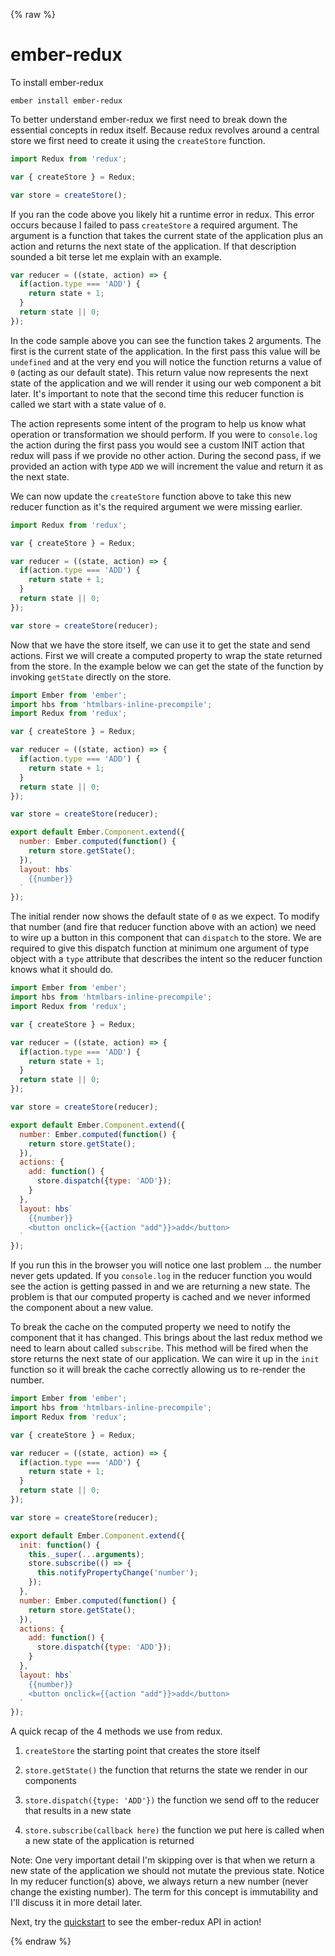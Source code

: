 {% raw %}

# ember-redux

To install ember-redux

```
ember install ember-redux
```

To better understand ember-redux we first need to break down the essential concepts in redux itself. Because redux revolves around a central store we first need to create it using the `createStore` function.

```js
import Redux from 'redux';

var { createStore } = Redux;

var store = createStore();
```

If you ran the code above you likely hit a runtime error in redux. This error occurs because I failed to pass `createStore` a required argument. The argument is a function that takes the current state of the application plus an action and returns the next state of the application. If that description sounded a bit terse let me explain with an example.

```js
var reducer = ((state, action) => {
  if(action.type === 'ADD') {
    return state + 1;
  }
  return state || 0;
});
```

In the code sample above you can see the function takes 2 arguments. The first is the current state of the application. In the first pass this value will be `undefined` and at the very end you will notice the function returns a value of `0` (acting as our default state). This return value now represents the next state of the application and we will render it using our web component a bit later. It's important to note that the second time this reducer function is called we start with a state value of `0`.

The action represents some intent of the program to help us know what operation or transformation we should perform. If you were to `console.log` the action during the first pass you would see a custom INIT action that redux will pass if we provide no other action. During the second pass, if we provided an action with type `ADD` we will increment the value and return it as the next state.

We can now update the `createStore` function above to take this new reducer function as it's the required argument we were missing earlier.

```js
import Redux from 'redux';

var { createStore } = Redux;

var reducer = ((state, action) => {
  if(action.type === 'ADD') {
    return state + 1;
  }
  return state || 0;
});

var store = createStore(reducer);
```

Now that we have the store itself, we can use it to get the state and send actions. First we will create a computed property to wrap the state returned from the store. In the example below we can get the state of the function by invoking `getState` directly on the store.

```js
import Ember from 'ember';
import hbs from 'htmlbars-inline-precompile';
import Redux from 'redux';

var { createStore } = Redux;

var reducer = ((state, action) => {
  if(action.type === 'ADD') {
    return state + 1;
  }
  return state || 0;
});

var store = createStore(reducer);

export default Ember.Component.extend({
  number: Ember.computed(function() {
    return store.getState();
  }),
  layout: hbs`
    {{number}}
  `
});
```

The initial render now shows the default state of `0` as we expect. To modify that number (and fire that reducer function above with an action) we need to wire up a button in this component that can `dispatch` to the store. We are required to give this dispatch function at minimum one argument of type object with a `type` attribute that describes the intent so the reducer function knows what it should do.

```js
import Ember from 'ember';
import hbs from 'htmlbars-inline-precompile';
import Redux from 'redux';

var { createStore } = Redux;

var reducer = ((state, action) => {
  if(action.type === 'ADD') {
    return state + 1;
  }
  return state || 0;
});

var store = createStore(reducer);

export default Ember.Component.extend({
  number: Ember.computed(function() {
    return store.getState();
  }),
  actions: {
    add: function() {
      store.dispatch({type: 'ADD'});
    }
  },
  layout: hbs`
    {{number}}
    <button onclick={{action "add"}}>add</button>
  `
});
```

If you run this in the browser you will notice one last problem ... the number never gets updated. If you `console.log` in the reducer function you would see the action is getting passed in and we are returning a new state. The problem is that our computed property is cached and we never informed the component about a new value.

To break the cache on the computed property we need to notify the component that it has changed. This brings about the last redux method we need to learn about called `subscribe`. This method will be fired when the store returns the next state of our application. We can wire it up in the `init` function so it will break the cache correctly allowing us to re-render the number.

```js
import Ember from 'ember';
import hbs from 'htmlbars-inline-precompile';
import Redux from 'redux';

var { createStore } = Redux;

var reducer = ((state, action) => {
  if(action.type === 'ADD') {
    return state + 1;
  }
  return state || 0;
});

var store = createStore(reducer);

export default Ember.Component.extend({
  init: function() {
    this._super(...arguments);
    store.subscribe(() => {
      this.notifyPropertyChange('number');
    });
  },
  number: Ember.computed(function() {
    return store.getState();
  }),
  actions: {
    add: function() {
      store.dispatch({type: 'ADD'});
    }
  },
  layout: hbs`
    {{number}}
    <button onclick={{action "add"}}>add</button>
  `
});
```

A quick recap of the 4 methods we use from redux.

1) `createStore` the starting point that creates the store itself

2) `store.getState()` the function that returns the state we render in our components

3) `store.dispatch({type: 'ADD'})` the function we send off to the reducer that results in a new state

4) `store.subscribe(callback here)` the function we put here is called when a new state of the application is returned

Note: One very important detail I'm skipping over is that when we return a new state of the application we should not mutate the previous state. Notice In my reducer function(s) above, we always return a new number (never change the existing number). The term for this concept is immutability and I'll discuss it in more detail later.

Next, try the [quickstart](quickstart.md) to see the ember-redux API in action!

{% endraw %}

